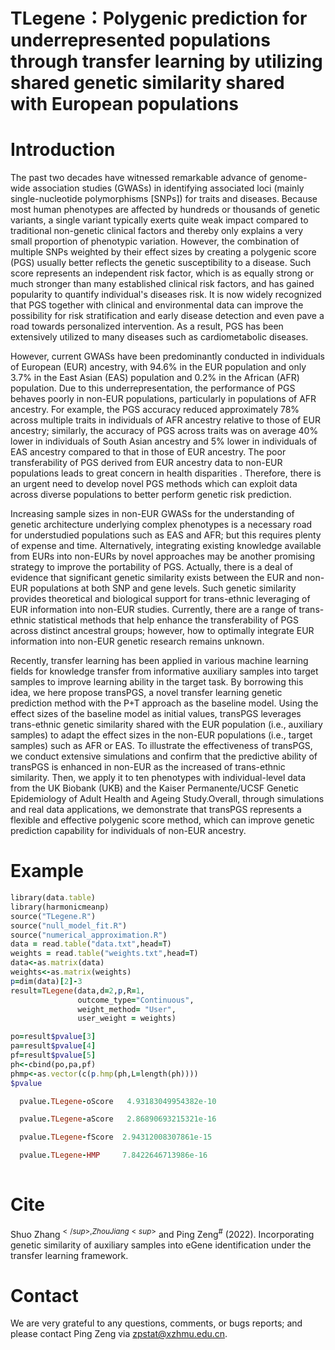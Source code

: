 # TLegene：Polygenic prediction for underrepresented populations through transfer learning by utilizing shared genetic similarity shared with European populations

# Introduction
The past two decades have witnessed remarkable advance of genome-wide association studies (GWASs) in identifying associated loci (mainly single-nucleotide polymorphisms [SNPs]) for traits and diseases. Because 
most human phenotypes are affected by hundreds or thousands of genetic variants, a single variant typically exerts quite weak impact compared to traditional non-genetic clinical factors and thereby only explains 
a very small proportion of phenotypic variation. However, the combination of multiple SNPs weighted by their effect sizes by creating a polygenic score (PGS) usually better reflects the genetic susceptibility to 
a disease. Such score represents an independent risk factor, which is as equally strong or much stronger than many established clinical risk factors, and has gained popularity to quantify individual's diseases risk.
It is now widely recognized that PGS together with clinical and environmental data can improve the possibility for risk stratification and early disease detection and even pave a road towards personalized intervention. 
As a result, PGS has been extensively utilized to many diseases such as cardiometabolic diseases.

However, current GWASs have been predominantly conducted in individuals of European (EUR) ancestry, with 94.6% in the EUR population and only 3.7% in the East Asian (EAS) population and 0.2% in the African (AFR) population.
Due to this underrepresentation, the performance of PGS behaves poorly in non-EUR populations, particularly in populations of AFR ancestry. For example, the PGS accuracy reduced approximately 78% across multiple traits in individuals of AFR ancestry
relative to those of EUR ancestry; similarly, the accuracy of PGS across traits was on average 40% lower in individuals of South Asian ancestry and 5% lower in individuals of EAS ancestry compared to that in those of EUR ancestry. The poor transferability 
of PGS derived from EUR ancestry data to non-EUR populations leads to great concern in health disparities . Therefore, there is an urgent need to develop novel PGS methods which can exploit data across diverse populations to better perform genetic risk prediction.

Increasing sample sizes in non-EUR GWASs for the understanding of genetic architecture underlying complex phenotypes is a necessary road for understudied populations such as EAS and AFR; but this requires plenty of expense and time. 
Alternatively, integrating existing knowledge available from EURs into non-EURs by novel approaches may be another promising strategy to improve the portability of PGS. Actually, there is a deal of evidence that significant genetic
similarity exists between the EUR and non-EUR populations at both SNP and gene levels. Such genetic similarity provides theoretical and biological support for trans-ethnic leveraging of EUR information into non-EUR studies.
Currently, there are a range of trans-ethnic statistical methods that help enhance the transferability of PGS across distinct ancestral groups; however, how to optimally integrate EUR information into non-EUR genetic research remains unknown.

Recently, transfer learning has been applied in various machine learning fields for knowledge transfer from informative auxiliary samples into target samples to improve learning ability in the target task. 
By borrowing this idea, we here propose transPGS, a novel transfer learning genetic prediction method with the P+T approach as the baseline model. Using the effect sizes of the baseline model as initial values, 
transPGS leverages trans-ethnic genetic similarity shared with the EUR population (i.e., auxiliary samples) to adapt the effect sizes in the non-EUR populations (i.e., target samples) such as AFR or EAS.
To illustrate the effectiveness of transPGS, we conduct extensive simulations and confirm that the predictive ability of transPGS is enhanced in non-EUR as the increased of trans-ethnic similarity. 
Then, we apply it to ten phenotypes with individual-level data from the UK Biobank (UKB) and the Kaiser Permanente/UCSF Genetic Epidemiology of Adult Health and Ageing Study.Overall, through simulations and real data applications,
we demonstrate that transPGS represents a flexible and effective polygenic score method, which can improve genetic prediction capability for individuals of non-EUR ancestry.

# Example
```ruby
library(data.table)
library(harmonicmeanp)
source("TLegene.R")
source("null_model_fit.R")
source("numerical_approximation.R")
data = read.table("data.txt",head=T)
weights = read.table("weights.txt",head=T)
data<-as.matrix(data)
weights<-as.matrix(weights)
p=dim(data)[2]-3
result=TLegene(data,d=2,p,R=1,
               outcome_type="Continuous",
               weight_method= "User",
               user_weight = weights)

po=result$pvalue[3]
pa=result$pvalue[4]
pf=result$pvalue[5]
ph<-cbind(po,pa,pf)
phmp<-as.vector(c(p.hmp(ph,L=length(ph))))
$pvalue

  pvalue.TLegene-oScore   4.93183049954382e-10 

  pvalue.TLegene-aScore   2.86890693215321e-16

  pvalue.TLegene-fScore  2.94312008307861e-15

  pvalue.TLegene-HMP     7.8422646713986e-16
                             
```
  
# Cite
Shuo Zhang<sup>$</sup>, Zhou Jiang<sup>$</sup> and Ping Zeng<sup>#</sup> (2022). Incorporating genetic similarity of auxiliary samples into eGene identification under the transfer learning framework.

# Contact
We are very grateful to any questions, comments, or bugs reports; and please contact Ping Zeng via zpstat@xzhmu.edu.cn.
